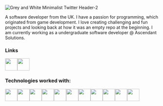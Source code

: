 
![Grey and White Minimalist Twitter Header-2](https://github.com/Kroplewski-M/Kroplewski-M/assets/52794168/e98ee9e8-670b-4149-bfc6-21a88140fc4c)


A software developer from the UK. I have a passion for programming, which originated from game development. I love creating challenging and fun projects and looking back at how it was an empty repo at the beginning. I am currently working as a undergraduate software developer @ Ascendant Solutions.

<h3>Links</h3>
<div style="display:flex">
<a href="https://www.mateusz-k.dev" target="_blank"><img src="https://cdn-icons-png.flaticon.com/512/5602/5602732.png" style="width:40px"></a>
 <a href="https://www.linkedin.com/in/mateusz-kroplewski-732239176/" target="_blank"><img src="https://cdn-icons-png.flaticon.com/512/174/174857.png" style="width:40px"></a>
</div>




<h3>Technologies worked with:</h3>
<div style="display:flex">
<img src="https://cdn.pixabay.com/photo/2017/08/05/11/16/logo-2582748_1280.png" style="width:40px ">
 <img src="https://cdn.pixabay.com/photo/2017/08/05/11/16/logo-2582747_1280.png" style="width:40px ">
 <img src="https://upload.wikimedia.org/wikipedia/commons/thumb/d/d5/Tailwind_CSS_Logo.svg/600px-Tailwind_CSS_Logo.svg.png?20211001194333" style="width:40px ">
<img src="https://upload.wikimedia.org/wikipedia/commons/thumb/a/a7/React-icon.svg/512px-React-icon.svg.png?20220125121207" style="width:40px ">
<img src="https://upload.wikimedia.org/wikipedia/commons/thumb/9/95/Vue.js_Logo_2.svg/2367px-Vue.js_Logo_2.svg.png" style="width:40px">
<img src="https://miro.medium.com/v2/resize:fit:1200/1*yUNfohs9jA6GCDmyCYJTvA@2x.png" style="width:40px">
<img src="https://upload.wikimedia.org/wikipedia/commons/thumb/4/4c/Typescript_logo_2020.svg/512px-Typescript_logo_2020.svg.png?20221110153201" style="width:40px"> 
<img src="https://avatars.githubusercontent.com/u/54469796?s=200&v=4" style="width:40px">

<img src="https://imgs.search.brave.com/lxjoff-vQnrt12XwezrtVq-aOYhqRocjmlyb2Ao10xs/rs:fit:860:0:0:0/g:ce/aHR0cHM6Ly91cGxv/YWQud2lraW1lZGlh/Lm9yZy93aWtpcGVk/aWEvY29tbW9ucy9k/L2QyL0NfU2hhcnBf/TG9nb18yMDIzLnN2/Zw" style="width:40px ">  
<img src="https://imgs.search.brave.com/tg693TXb5fOvVKyqFbJiXmlq6_4bmGa0kMqKAiRSRsM/rs:fit:860:0:0:0/g:ce/aHR0cHM6Ly9ibGF6/b3ItZ2FsbGVyeS5z/ZXJ2aWNlc3RhY2su/bmV0L2ltZy9ibGF6/b3Iuc3Zn" style="width:40px ">  
<img src="https://imgs.search.brave.com/6yU9MziSGPs82Y3iyMYvOFLUPMXNNSpYOAYzKRbnOIw/rs:fit:860:0:0:0/g:ce/aHR0cHM6Ly91cGxv/YWQud2lraW1lZGlh/Lm9yZy93aWtpcGVk/aWEvY29tbW9ucy83/LzdkL01pY3Jvc29m/dF8uTkVUX2xvZ28u/c3Zn" style="width:40px; ">  

 <div>

